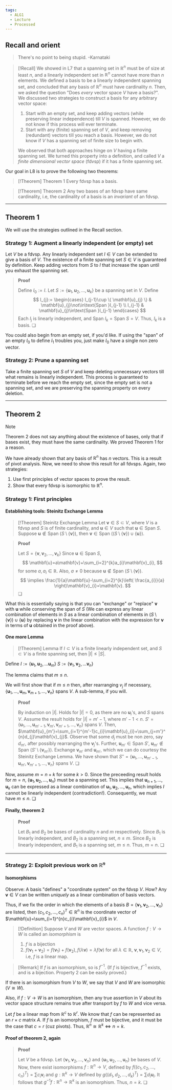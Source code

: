 ```yaml
---
tags:
  - ALG1
  - Lecture
  - Processed
---
```


## Recall and orient

>There's no point to being stupid. 
>-Karnataki


>[!Recall]
>We showed in L7 that a spanning set in $\mathbb{R}^{n}$ must be of size at least $n$, and a linearly independent set in $\mathbb{R}^{n}$ cannot have more than $n$ elements. We defined a basis to be a linearly independent spanning set, and concluded that any basis of $\mathbb{R}^{n}$ must have cardinality $n$. Then, we asked the question "Does *every* vector space $V$ have a basis?". We discussed two strategies to construct a basis for any arbitrary vector space:
>1. Start with an empty set, and keep adding vectors (while preserving linear independence) till $V$ is spanned. However, we do not know if this process will ever terminate.
>2. Start with any (finite) spanning set of $V$, and keep removing (redundant) vectors till you reach a basis. However, we do not know if $V$ has a spanning set of finite size to begin with.
>
>We observed that both approaches hinge on $V$ having a finite spanning set. We turned this property into a definition, and called $V$ a *finite dimensional vector space* (fdvsp) if it has a finite spanning set.

Our goal in L8 is to prove the following two theorems:

>[!Theorem] Theorem 1
>Every fdvsp has a basis.

>[!Theorem] Theorem 2
>Any two bases of an fdvsp have same cardinality, i.e, the cardinality of a basis is an *invariant* of an fdvsp.

---
## Theorem 1

We will use the strategies outlined in the Recall section.
### Strategy 1: Augment a linearly independent (or empty) set

Let $V$ be a fdvsp. Any linearly independent set $I\in V$ can be extended to give a basis of $V$. The existence of a finite spanning set  $S\in V$ is guaranteed by definition. Keep adding vectors from $S$ to $I$ that increase the span until you exhaust the spanning set. 

>**Proof**
>
>Define $I_{0}:=I$.
>Let $S:=\{ \mathbf{u}_{1}, \mathbf{u}_{2}, \dots, \mathbf{u}_{k} \}$ be a spanning set in $V$.
>Define
>$$
>I_{j}:=
>\begin{cases}
>I_{j-1}\cup \{ \mathbf{u}_{j} \} & \mathbf{u}_{j}\not\in\text{Span }I_{j-1} \\
>I_{j-1} & \mathbf{u}_{j}\in\text{Span }I_{j-1}
>\end{cases}
>$$
>Each $I_{j}$ is linearly independent, and $\text{Span }I_{k}=\text{Span }S=V$.
>Thus, $I_{k}$ is a basis. ❏

You could also begin from an empty set, if you'd like. If using the "span" of an empty $I_{0}$ to define $I_{1}$ troubles you, just make $I_{0}$ have a single non zero vector.
### Strategy 2: Prune a spanning set

Take a finite spanning set $S$ of $V$ and keep deleting unnecessary vectors till what remains is linearly independent. This process is guaranteed to terminate before we reach the empty set, since the empty set is not a spanning set, and we are preserving the spanning property on every deletion.

---
## Theorem 2

>[!Note]
>Theorem 2 does not say anything about the existence of bases, only that if bases exist, they must have the same cardinality. We proved Theorem 1 for a reason.

We have already shown that any basis of $\mathbb{R}^{n}$ has $n$ vectors. This is a result of pivot analysis. Now, we need to show this result for all fdvsps. Again, two strategies:
1. Use first principles of vector spaces to prove the result.
2. Show that every fdvsp is isomorphic to $\mathbb{R}^{n}$. 

### Strategy 1: First principles

#### Establishing tools: Steinitz Exchange Lemma

>[!Theorem] Steinitz Exchange Lemma
>Let $\mathbf{v}\in S\subset V$, where $V$ is a fdvsp and $S$ is of finite cardinality, and $\mathbf{u}\in V$ such that $\mathbf{u}\in\text{Span }S$. Suppose $\mathbf{u}\not\in\text{Span }(S\setminus \{ \mathbf{v} \})$, then $\mathbf{v}\in\text{Span }((S\setminus \{ \mathbf{v} \})\cup \{ \mathbf{u} \})$.

>**Proof**
>
>Let $S=\{ \mathbf{v}, \mathbf{v}_{2}, \dots, \mathbf{v}_{k} \}$
>Since $\mathbf{u}\in\text{Span }S$,
>$$
>\mathbf{u}=a\mathbf{v}+\sum_{i=2}^{k}a_{i}\mathbf{v}_{i}, 
>$$
>for some $a, a_{i}\in \mathbb{R}$. 
>Also, $a\ne 0$ because $\mathbf{u}\notin\text{Span }(S\setminus \{ \mathbf{v} \})$.
>$$
>\implies \frac{1}{a}\mathbf{u}-\sum_{i=2}^{k}\left( \frac{a_{i}}{a} \right)\mathbf{v}_{i}=\mathbf{v}.
>$$
>❏

What this is essentially saying is that you can "exchange" or "replace" $\mathbf{v}$ with $\mathbf{u}$ while conserving the span of $S$ (We can express any linear combination of elements in $S$ as a linear combination of elements in $(S\setminus \{ \mathbf{v} \})\cup \{ \mathbf{u} \}$ by replacing $\mathbf{v}$ in the linear combination with the expression for $\mathbf{v}$  in terms of $\mathbf{u}$ obtained in the proof above). 


#### One more Lemma

>[!Theorem] Lemma
>If $I\subset V$ is a finite linearly independent set, and $S\subset V$ is a finite spanning set, then $|I|\le|S|$. 

Define
$I:=\{ \mathbf{u}_{1}, \mathbf{u}_{2}, \dots \mathbf{u}_{m} \}$
$S:=\{ \mathbf{v}_{1}, \mathbf{v}_{2}, \dots \mathbf{v}_{n} \}$

The lemma claims that $m\le n$.

We will first show that if $m\le n$ then, after rearranging $v_{j}$ if necessary, $\{ \mathbf{u}_{1}, \dots, \mathbf{u}_{m}, \mathbf{v}_{m+1}, \dots, \mathbf{v}_{n} \}$ spans $V$. A sub-lemma, if you will.

>**Proof**
>
>By induction on $|I|$.
>Holds for $|I|=0$, as there are no $\mathbf{u}_{i}$'s, and $S$ spans $V$. 
>Assume the result holds for $|I|=m'-1$, where $m'-1< n$. 
>$S'=\{ \mathbf{u}_{1}, \dots, \mathbf{u}_{m'-1}, \mathbf{v}_{m'}, \mathbf{v}_{m'+1}, \dots, \mathbf{v}_{n} \}$ spans $V$. 
>Then, $\mathbf{u}_{m'}=\sum_{i=1}^{m'-1}c_{i}\mathbf{u}_{i}+\sum_{j=m'}^{n}d_{j}\mathbf{v}_{j}$. Observe that some $d_{j}$ must be non zero, say $d_{m'}$, after possibly rearranging the $\mathbf{v}_{j}$'s.
>Further, $\mathbf{u}_{m'}\in\text{Span }S'$, $\mathbf{u}_{m'}\not\in\text{Span }(S'\setminus \{ \mathbf{v}_{m'} \})$.
>Exchange $\mathbf{v}_{m'}$ and $\mathbf{u}_{m'}$, which we can do courtesy the Steinitz Exchange Lemma.
>We have shown that $S''=\{ \mathbf{u}_{1}, \dots, \mathbf{u}_{m'-1}, \mathbf{u}_{m'}, \mathbf{v}_{m'+1}, \dots, \mathbf{v}_{n} \}$ spans $V$. 
>❏

Now, assume $m=n+k$ for some $k> 0$. Since the preceeding result holds for $m=n$, $\{ \mathbf{u}_{1}, \mathbf{u}_{2}, \dots, \mathbf{u}_{n} \}$ must be a spanning set. This implies that $\mathbf{u}_{n+1}, \dots, \mathbf{u}_{k}$ can be expressed as a linear combination of $\mathbf{u}_{1}, \mathbf{u}_{2}, \dots, \mathbf{u}_{n}$, which implies $I$ cannot be linearly independent (contradiction!). Consequently, we must have  $m\le n$. ❏
#### Finally, theorem 2

>**Proof**
>
>Let $B_{1}$ and $B_{2}$ be bases of cardinality $n$ and $m$ respectively.
>Since $B_{1}$ is linearly independent, and $B_{2}$ is a spanning set, $n\le m$.
>Since $B_{2}$ is linearly independent, and $B_{1}$ is a spanning set, $m\le n$.
>Thus, $m=n$. ❏

---
### Strategy 2: Exploit previous work on $\mathbb{R}^{n}$

#### Isomorphisms

Observe: A basis "defines" a "coordinate system" on the fdvsp $V$. How? Any $\mathbf{v}\in V$ can be written *uniquely* as a linear combination of basis vectors.

Thus, if we fix the order in which the elements of a basis $B=\{ \mathbf{v}_{1}, \mathbf{v}_{2}, \dots, \mathbf{v}_{n} \}$ are listed, then $(c_{1}, c_{2}, \dots, c_{n})^{T}\in\mathbb{R}^{n}$ is the coordinate vector of $\mathbf{u}=\sum_{i=1}^{n}c_{i}\mathbf{v}_{i}$ in $V$. 

>[!Definition]
>Suppose $V$ and $W$ are vector spaces. A function $f:V\to W$ is called an *isomorphism* is
>1. $f$ is a bijection
>2. $f(\mathbf{v}_{1}+\mathbf{v}_{2})=f(\mathbf{v}_{1})+f(\mathbf{v}_{2}), f(\lambda \mathbf{v})=\lambda f(\mathbf{v})$ for all $\lambda\in \mathbb{R}$, $\mathbf{v}, \mathbf{v}_{1}, \mathbf{v}_{2}\in V$, i.e, $f$ is a linear map.

>[!Remark]
>If $f$ is an isomorphism, so is $f^{-1}$. (If $f$ is bijective, $f^{-1}$ exists, and is a bijection. Property 2 can be easily proved.)

If there is an isomorphism from $V$ to $W$, we say that $V$ and $W$ are isomorphic ($V\cong W$).

Also, if $f:V\to W$ is an isomorphism, then any true assertion in $V$ about its vector space structure remains true after transport by $f$ to $W$ and vice versa. 

Let $f$ be a linear map from $\mathbb{R}^{c}$ to $\mathbb{R}^{r}$. We know that $f$ can be represented as an $r\times c$ matrix $A$. If $f$ is an isomorphism, $f$ must be bijective, and it must be the case that $c=r$ (cuz pivots).
Thus, $\mathbb{R}^{n}\cong\mathbb{R}^{k}\iff n=k$. 
#### Proof of theorem 2, again

>**Proof**
>
>Let $V$ be a fdvsp.
>Let $\{ \mathbf{v}_{1}, \mathbf{v}_{2}, \dots, \mathbf{v}_{n} \}$ and $\{ \mathbf{u}_{1}, \mathbf{u}_{2}, \dots, \mathbf{u}_{n} \}$ be bases of $V$. 
>Now, there exist isomorphisms $f:\mathbb{R}^{n}\to V$, defined by $f\left((c_{1}, c_{2}, \dots, c_{n})^{T}\right)= \sum c_{i}\mathbf{v}_{i}$ and $g: \mathbb{R}^{k}\to V$ defined by $g((d_{1}, d_{2}, \dots, d_{k})^{T})= \sum d_{i}\mathbf{u}_{i}$. 
>It follows that $g^{-1}f:\mathbb{R}^{n}\to \mathbb{R}^{k}$ is an isomorphism.
>Thus, $n=k$. ❏





